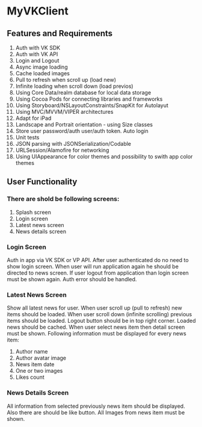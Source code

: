 # MyVKClient

<h2>Features and Requirements</h2>

1. Auth with VK SDK
2. Auth with VK API 
3. Login and Logout 
4. Async image loading
5. Cache loaded images
6. Pull to refresh when scroll up (load new)
7. Infinite loading when scroll down (load previos)
8. Using Core Data/realm database for local data storage
9. Using Cocoa Pods for connecting libraries and frameworks
10. Using Storyboard/NSLayoutConstraints/SnapKit for Autolayut
11. Using MVC/MVVM/VIPER architectures
12. Adapt for iPad
13. Landscape and Portrait orientation - using Size classes
14. Store user password/auth user/auth token. Auto login
15. Unit tests
16. JSON parsing with JSONSerialization/Codable
17. URLSession/Alamofire for networking
18. Using UIAppearance for color themes and possibility to swith app color themes

<h2>User Functionality</h2>

<h3>There are shold be following screens:</h3>

  1. Splash screen
  2. Login screen
  3. Latest news screen
  4. News details screen
  
<h3>Login Screen</h3>

Auth in app via VK SDK or VP API. After user authenticated do no need to show login screen. When user will run application again he should be directed to news screen. If user logout from application than login screen must be shown again. Auth error should be handled.

<h3>Latest News Screen</h3>

Show all latest news for user. When user scroll up (pull to refresh) new items should be loaded. When user scroll down (infinite scrolling) previous items should be loaded. Logout button should be in top right corner. Loaded news should be cached. When user select news item then detail screen must be shown. Following information must be displayed for every news item:
  1. Author name
  2. Author avatar image
  3. News item date
  4. One or two images
  5. Likes count

<h3>News Details Screen</h3>

All information from selected previously news item should be displayed. Also there are should be like button. All Images from news item must be shown.


 
